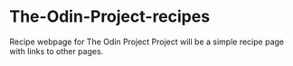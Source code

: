 # The-Odin-Project-recipes
Recipe webpage for The Odin Project
Project will be a simple recipe page with links to other pages.
